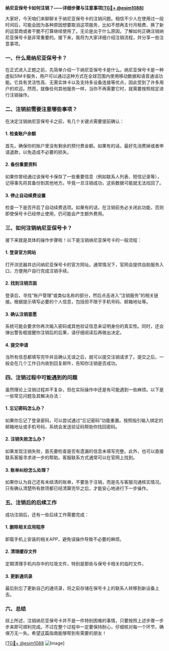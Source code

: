 **纳尼亚保号卡如何注销？——详细步骤与注意事项[[TG💪+ @esim1088](https://t.me/s/esim1088)]**

大家好，今天咱们来聊聊关于纳尼亚保号卡的注销问题。相信不少人在使用过一段时间后，可能会因为各种原因想要取消这项服务，比如不想再支付月租费、换了新的运营商或者干脆不打算继续使用了。无论是出于什么原因，了解如何正确注销纳尼亚保号卡是非常重要的。接下来，我将为大家详细介绍注销流程，并分享一些注意事项。

### 一、什么是纳尼亚保号卡？

在正式进入正题之前，先简单介绍一下纳尼亚保号卡是什么。纳尼亚保号卡是一种虚拟SIM卡服务，用户可以通过这种方式在全球范围内使用移动数据和语音通话功能。它具有灵活性高、无需实体卡以及支持多设备连接等优点，因此受到了许多用户的欢迎。然而，就像任何其他服务一样，当你不再需要它时，就需要按照规定进行注销操作。

### 二、注销前需要注意哪些事项？

在决定注销纳尼亚保号卡之前，有几个关键点需要提前确认：

#### 1. 检查账户余额
首先，确保你的账户里没有剩余的预付费金额。如果有的话，最好先消费掉或者申请退款，以免造成不必要的损失。

#### 2. 备份重要资料
如果你曾经通过该保号卡保存了一些重要信息（例如联系人列表、短信记录等），记得事先将其备份到其他地方。毕竟一旦注销成功，这些数据可能就无法找回了。

#### 3. 停止自动续费设置
检查一下是否开启了自动续费选项。如果有的话，在注销前务必关闭此功能，否则即使保号卡已经停止使用，仍可能会产生额外费用。

### 三、如何注销纳尼亚保号卡？

接下来就是具体的操作步骤啦！以下是注销纳尼亚保号卡的一般流程：

#### 1. 登录官方网站
打开浏览器并访问纳尼亚保号卡的官方网址。通常情况下，官网会提供自助服务入口，方便用户自行完成注销手续。

#### 2. 找到注销页面
登录后，寻找“账户管理”或类似名称的部分，然后点击进入“注销服务”的相关链接。根据提示填写必要的个人信息，包括但不限于手机号码、邮箱地址等。

#### 3. 确认注销意愿
系统可能会要求你再次输入密码或其他验证信息来证明身份的真实性。同时，还会弹出警告框提醒你注销后的后果，请仔细阅读后再做出决定。

#### 4. 提交申请
当所有信息都填写完毕并且确认无误之后，就可以提交注销请求了。提交之后，一般会在几个工作日内收到回复邮件，告知你注销是否成功。

### 四、注销过程中可能遇到的问题

虽然理论上注销过程并不复杂，但在实际操作中还是有可能遇到一些麻烦。以下是一些常见问题及其解决办法：

#### 1. 忘记密码怎么办？
如果你忘记了登录密码，可以尝试通过“忘记密码”功能重置。按照指引输入绑定的邮箱地址或手机号码，系统会发送验证码帮助你找回密码。

#### 2. 注销失败怎么办？
如果发现注销失败，首先要检查是否有遗漏的信息未填写完整。此外，也可以直接联系客服寻求进一步的帮助。客服联系方式通常可以在官网上找到。

#### 3. 账单纠纷怎么处理？
如果你认为自己还有未结清的账单，不要急于注销，而是先与客服沟通核实情况。只有确认清楚所有款项都已经清算完毕之后，才能安心地进行下一步操作。

### 五、注销后的后续工作

成功注销后，还有一些后续工作需要完成：

#### 1. 删除相关应用程序
卸载手机上安装的相关APP，避免误操作导致不必要的麻烦。

#### 2. 清理缓存文件
定期清理手机内存中的垃圾文件，特别是那些与保号卡相关的临时文件。

#### 3. 更新通讯录
最后别忘了更新自己的通讯录，将之前存储在保号卡上的联系人转移到新设备上去。

### 六、总结

综上所述，注销纳尼亚保号卡并不是一件特别困难的事情，只要按照上述步骤一步步来即可顺利完成。不过在整个过程中一定要保持耐心，仔细核对每一个环节，确保万无一失。希望这篇指南能够帮到有需要的朋友！

[[TG💪+ @esim1088](https://t.me/s/esim1088) ![Image](https://i.postimg.cc/4NQfJmqS/Snipaste-2025-05-13-00-14-12.png)]